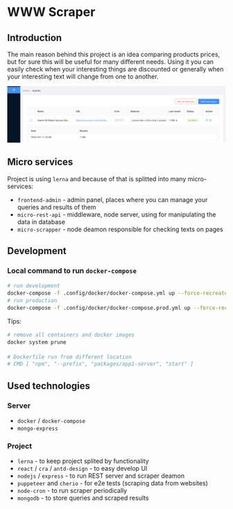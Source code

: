# WWW Scraper

## Introduction

The main reason behind this project is an idea comparing products prices, but for sure this will be useful for many different needs. Using it you can easily check when your interesting things are discounted or generally when your interesting text will change from one to another.

![Home Page](/.docs/images/www-scraper-home-page.png)

## Micro services

Project is using `lerna` and because of that is splitted into many micro-services:

- `frontend-admin` - admin panel, places where you can manage your queries and results of them
- `micro-rest-api` - middleware, node server, using for manipulating the data in database
- `micro-scrapper` - node deamon responsible for checking texts on pages

## Development

### Local command to run `docker-compose`

```sh
# run development
docker-compose -f .config/docker/docker-compose.yml up --force-recreate --build
# run production
docker-compose -f .config/docker/docker-compose.prod.yml up --force-recreate --build
```

Tips:

```sh
# remove all containers and docker images
docker system prune

# Dockerfile run from different location
# CMD [ "npm", "--prefix", "packages/app1-server", "start" ]
```

## Used technologies

### Server

- `docker` / `docker-compose`
- `mongo-express`

### Project

- `lerna` - to keep project splited by functionality
- `react` / `cra` / `antd-design` - to easy develop UI
- `nodejs` / `express` - to run REST server and scraper deamon
- `puppeteer` and `cherio` - for e2e tests (scraping data from websites)
- `node-cron` - to run scraper periodically
- `mongodb` - to store queries and scraped results
